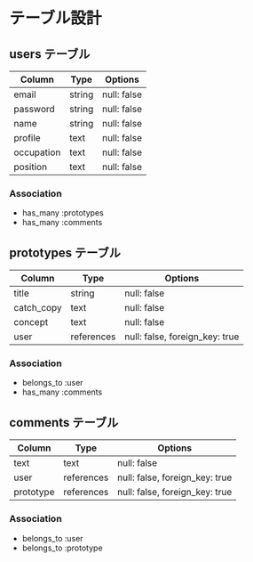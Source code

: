 # テーブル設計

## users テーブル

| Column     | Type   | Options     |
| ---------- | ------ | ----------- |
| email      | string | null: false |
| password   | string | null: false |
| name       | string | null: false |
| profile    | text   | null: false |
| occupation | text   | null: false |
| position   | text   | null: false |

### Association

- has_many :prototypes
- has_many :comments

## prototypes テーブル

| Column        | Type         | Options                        |
| ------------- | ------------ | ------------------------------ |
| title         | string       | null: false                    |
| catch_copy    | text         | null: false                    |
| concept       | text         | null: false                    |
| user          | references   | null: false, foreign_key: true |

### Association

- belongs_to :user
- has_many :comments

## comments テーブル

| Column    | Type         | Options                        |
| --------- | ------------ | ------------------------------ |
| text      | text         | null: false                    |
| user      | references   | null: false, foreign_key: true |
| prototype | references   | null: false, foreign_key: true |

### Association

- belongs_to :user
- belongs_to :prototype
